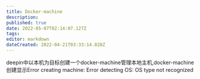 ```yaml
---
title: Docker-machine
description: 
published: true
date: 2022-05-07T02:14:07.127Z
tags: 
editor: markdown
dateCreated: 2022-04-21T03:33:14.828Z
---
```


deepin中以本机为目标创建一个docker-machine管理本地主机,docker-machine创建显示Error creating machine: Error detecting OS: OS type not recognized